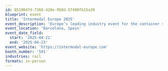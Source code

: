 ```yaml
---
id: 85190d7d-7368-428e-950d-57490fb15a39
blueprint: event
title: 'Intermodal Europe 2025'
event_description: 'Europe’s leading industry event for the container shipping community'
event_location: 'Barcelona, Spain'
event_date_field:
  start: '2025-04-21'
  end: '2025-04-23'
event_website: 'https://intermodal-europe.com'
booth_number: '591'
industries: rail
formats: in-person
---
```

